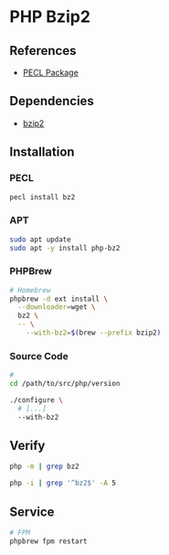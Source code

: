 # PHP Bzip2

## References

- [PECL Package](https://pecl.php.net/package/bz2)

## Dependencies

- [bzip2](/bzip2.md)

## Installation

### PECL

```sh
pecl install bz2
```

### APT

```sh
sudo apt update
sudo apt -y install php-bz2
```

### PHPBrew

```sh
# Homebrew
phpbrew -d ext install \
  --downloader=wget \
  bz2 \
  -- \
    --with-bz2=$(brew --prefix bzip2)
```

### Source Code

```sh
#
cd /path/to/src/php/version

./configure \
  # [...]
  --with-bz2
```

## Verify

```sh
php -m | grep bz2
```

```sh
php -i | grep '^bz2$' -A 5
```

## Service

```sh
# FPM
phpbrew fpm restart
```
